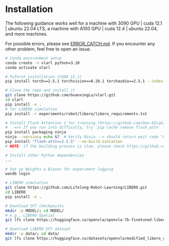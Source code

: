 # Installation

The following guidance works well for a machine with 3090 GPU | cuda 12.1 | ubuntu 22.04 LTS, a machine with A100 GPU | cuda 12.4 | ubuntu 22.04, and more machines.

For possible errors, please see [ERROR_CATCH.md](ERROR_CATCH.md). If you encounter any other problem, feel free to open an issue.

```bash
# Conda environment setup
conda create -n vlarl python=3.10
conda activate vlarl

# PyTorch installation (CUDA 12.1)
pip install torch==2.5.1 torchvision==0.20.1 torchaudio==2.5.1 --index-url https://download.pytorch.org/whl/cu121

# Clone the repo and install it
git clone https://github.com/GuanxingLu/vlarl.git
cd vlarl
pip install -e .
# for LIBERO simulation
pip install -r experiments/robot/libero/libero_requirements.txt

# Install Flash Attention 2 for training (https://github.com/Dao-AILab/flash-attention)
#   =>> If you run into difficulty, try `pip cache remove flash_attn` first
pip install packaging ninja
ninja --version; echo $?  # Verify Ninja --> should return exit code "0"
pip install "flash-attn==2.5.5" --no-build-isolation
# NOTE: if the building process is slow, please check https://github.com/mjun0812/flash-attention-prebuild-wheels for prebuilt wheels.

# Install other Python dependencies
...

# Set up Weights & Biases for experiment logging
wandb login

# LIBERO simulation
git clone https://github.com/Lifelong-Robot-Learning/LIBERO.git
cd LIBERO
pip install -e .

# Download SFT checkpoints
mkdir -p MODEL/; cd MODEL/
# e.g., LIBERO-Spatial
git lfs clone https://huggingface.co/openvla/openvla-7b-finetuned-libero-spatial

# Download LIBERO SFT dataset
mkdir -p data/; cd data/
git lfs clone https://huggingface.co/datasets/openvla/modified_libero_rlds
```